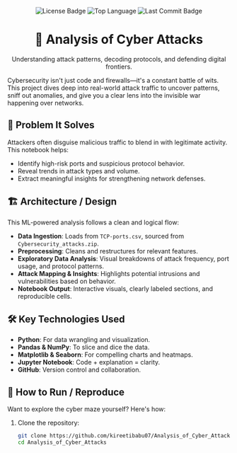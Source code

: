 <p align="center">
  <img src="https://img.shields.io/github/license/kireetibabu07/Analysis_of_Cyber_Attacks?style=flat-square" alt="License Badge"/>
  <img src="https://img.shields.io/github/languages/top/kireetibabu07/Analysis_of_Cyber_Attacks?style=flat-square" alt="Top Language"/>
  <img src="https://img.shields.io/github/last-commit/kireetibabu07/Analysis_of_Cyber_Attacks?style=flat-square" alt="Last Commit Badge"/>
</p>

<h1 align="center">🔐 Analysis of Cyber Attacks</h1>
<p align="center">Understanding attack patterns, decoding protocols, and defending digital frontiers.</p>

Cybersecurity isn't just code and firewalls—it's a constant battle of wits. This project dives deep into real-world attack traffic to uncover patterns, sniff out anomalies, and give you a clear lens into the invisible war happening over networks.

## 🧩 Problem It Solves

Attackers often disguise malicious traffic to blend in with legitimate activity. This notebook helps:
- Identify high-risk ports and suspicious protocol behavior.
- Reveal trends in attack types and volume.
- Extract meaningful insights for strengthening network defenses.

## 🏗️ Architecture / Design

This ML-powered analysis follows a clean and logical flow:
- **Data Ingestion**: Loads from `TCP-ports.csv`, sourced from `Cybersecurity_attacks.zip`.
- **Preprocessing**: Cleans and restructures for relevant features.
- **Exploratory Data Analysis**: Visual breakdowns of attack frequency, port usage, and protocol patterns.
- **Attack Mapping & Insights**: Highlights potential intrusions and vulnerabilities based on behavior.
- **Notebook Output**: Interactive visuals, clearly labeled sections, and reproducible cells.

## 🛠️ Key Technologies Used

- **Python**: For data wrangling and visualization.
- **Pandas & NumPy**: To slice and dice the data.
- **Matplotlib & Seaborn**: For compelling charts and heatmaps.
- **Jupyter Notebook**: Code + explanation = clarity.
- **GitHub**: Version control and collaboration.

## 🚀 How to Run / Reproduce

Want to explore the cyber maze yourself? Here's how:
1. Clone the repository:
   ```bash
   git clone https://github.com/kireetibabu07/Analysis_of_Cyber_Attacks.git
   cd Analysis_of_Cyber_Attacks
